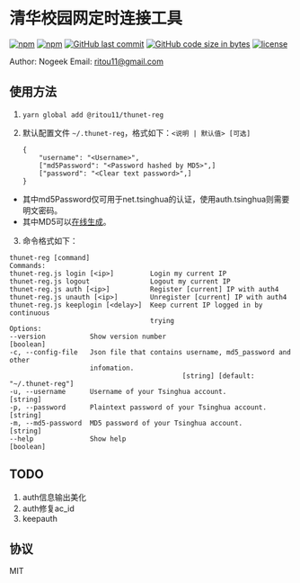 # 清华校园网定时连接工具

[![npm](https://img.shields.io/npm/v/@ritou11/thunet-reg.svg?style=flat-square)](https://www.npmjs.com/package/@ritou11/thunet-reg)
[![npm](https://img.shields.io/npm/dt/@ritou11/thunet-reg.svg?style=flat-square)](https://www.npmjs.com/package/@ritou11/thunet-reg)
[![GitHub last commit](https://img.shields.io/github/last-commit/ritou11/thunet-reg.svg?style=flat-square)](https://github.com/ritou11/thunet-reg)
[![GitHub code size in bytes](https://img.shields.io/github/languages/code-size/ritou11/thunet-reg.svg?style=flat-square)](https://github.com/ritou11/thunet-reg)
[![license](https://img.shields.io/github/license/ritou11/thunet-reg.svg?style=flat-square)](https://github.com/ritou11/thunet-reg/blob/master/LICENSE.md)

Author: Nogeek
Email: ritou11@gmail.com

## 使用方法

1. ```yarn global add @ritou11/thunet-reg```
2. 默认配置文件 ```~/.thunet-reg```，格式如下：```<说明 | 默认值> [可选]```

   ```
   {
       "username": "<Username>",
       ["md5Password": "<Password hashed by MD5>",]
       ["password": "<Clear text password>",]
   }
   ```
* 其中md5Password仅可用于net.tsinghua的认证，使用auth.tsinghua则需要明文密码。
* 其中MD5可以[在线生成](http://www.miraclesalad.com/webtools/md5.php)。
3. 命令格式如下：
  ```
  thunet-reg [command]
Commands:
  thunet-reg.js login [<ip>]         Login my current IP
  thunet-reg.js logout               Logout my current IP
  thunet-reg.js auth [<ip>]          Register [current] IP with auth4
  thunet-reg.js unauth [<ip>]        Unregister [current] IP with auth4
  thunet-reg.js keeplogin [<delay>]  Keep current IP logged in by continuous
                                     trying
Options:
  --version           Show version number                              [boolean]
  -c, --config-file   Json file that contains username, md5_password and other
                      infomation.
                                             [string] [default: "~/.thunet-reg"]
  -u, --username      Username of your Tsinghua account.                [string]
  -p, --password      Plaintext password of your Tsinghua account.      [string]
  -m, --md5-password  MD5 password of your Tsinghua account.            [string]
  --help              Show help                                        [boolean]
  ```

## TODO

1. auth信息输出美化
2. auth修复ac_id
3. keepauth

## 协议

MIT
